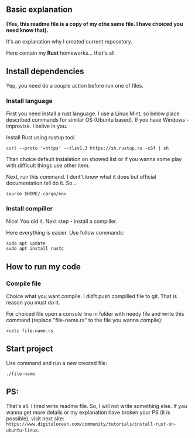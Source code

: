 ## Basic explanation
**(Yes, this readme file is a copy of my othe same file. I have choiced you need know that).**

It's an explanation why I created current reposetory.

Here contain my **Rust** homeworks... that's all.

## Install dependencies

Yep, you need do a couple action before run one of files.

### Install language

First you need install a rust language.
I use a Linux Mint, so below place described commands for similar OS (Ubuntu based). If you have Windows - improvise. I belive in you.

Install Rust using rustup tool.
```
curl --proto '=https' --tlsv1.3 https://sh.rustup.rs -sSf | sh
```
Than choice default instalation on showed list or if you wanna some play with difficult things use other item.

Next, run this command. I dont't know what it does but official documentation tell do it. So...
```
source $HOME/.cargo/env
```

### Install compiller

Nice! You did it. Next step - install a compiller.

Here everything is easier. Use follow commands:
```
sudo apt update
sudo apt install rustc
```

## How to run my code

### Compile file

Choice what you want compile. I did't push compilled file to git. That is reason you must do it.

For choiced file open a console line in folder with needy file and write this command (replace "file-name.rs" to the file you wanna compile):

```
rustc file-name.rs
```

## Start project

Use command and run a new created file:

```
./file-name
```

## PS:
That's all. I tired write readme file. So, I will not write something else.
If you wanna get more details or my explanation have broken your PS (it is possible), visit next site: ```https://www.digitalocean.com/community/tutorials/install-rust-on-ubuntu-linux```.
